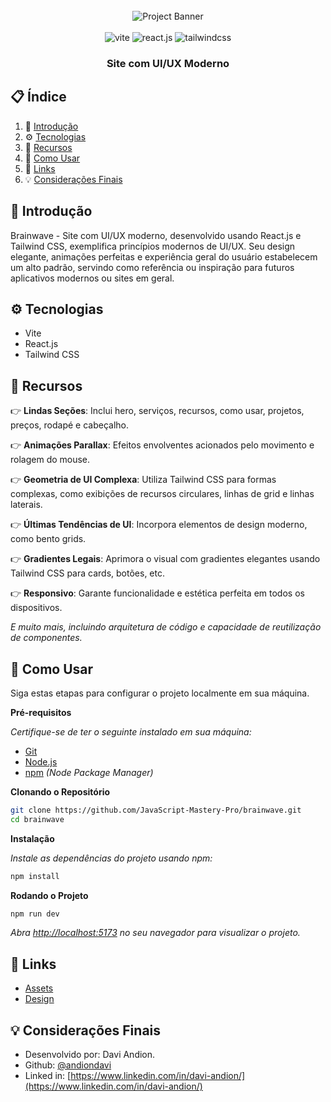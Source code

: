 <div align="center">
  <br />
    <img src="https://i.ibb.co/LPtTSTL/brainwave-pt-br-readme-banner.png" alt="Project Banner">
  <br />
  <br />

  <div>
    <img src="https://img.shields.io/badge/-Vite-black?style=for-the-badge&logoColor=white&logo=vite&color=646CFF" alt="vite" />
    <img src="https://img.shields.io/badge/-React_JS-black?style=for-the-badge&logoColor=white&logo=react&color=61DAFB" alt="react.js" />
    <img src="https://img.shields.io/badge/-Tailwind_CSS-black?style=for-the-badge&logoColor=white&logo=tailwindcss&color=06B6D4" alt="tailwindcss" />
  </div>

  <h3 align="center">Site com UI/UX Moderno</h3>
</div>

## 📋 <a name="table">Índice</a>

1. 🤖 [Introdução](#introduction)
2. ⚙️ [Tecnologias](#tech-stack)
3. 🔋 [Recursos](#features)
4. 🤸 [Como Usar](#quick-start)
5. 🔗 [Links](#links)
6. 💡 [Considerações Finais](#final-considerations)

## <a name="introduction">🤖 Introdução</a>

Brainwave - Site com UI/UX moderno, desenvolvido usando React.js e Tailwind CSS, exemplifica princípios modernos de UI/UX. Seu design elegante, animações perfeitas e experiência geral do usuário estabelecem um alto padrão, servindo como referência ou inspiração para futuros aplicativos modernos ou sites em geral.

## <a name="tech-stack">⚙️ Tecnologias</a>

- Vite
- React.js
- Tailwind CSS

## <a name="features">🔋 Recursos</a>

👉 **Lindas Seções**: Inclui hero, serviços, recursos, como usar, projetos, preços, rodapé e cabeçalho.

👉 **Animações Parallax**: Efeitos envolventes acionados pelo movimento e rolagem do mouse.

👉 **Geometria de UI Complexa**: Utiliza Tailwind CSS para formas complexas, como exibições de recursos circulares, linhas de grid e linhas laterais.

👉 **Últimas Tendências de UI**: Incorpora elementos de design moderno, como bento grids.

👉 **Gradientes Legais**: Aprimora o visual com gradientes elegantes usando Tailwind CSS para cards, botões, etc.

👉 **Responsivo**: Garante funcionalidade e estética perfeita em todos os dispositivos.

*E muito mais, incluindo arquitetura de código e capacidade de reutilização de componentes.*

## <a name="quick-start">🤸 Como Usar</a>

Siga estas etapas para configurar o projeto localmente em sua máquina.

**Pré-requisitos**

*Certifique-se de ter o seguinte instalado em sua máquina:*

- [Git](https://git-scm.com/)
- [Node.js](https://nodejs.org/en)
- [npm](https://www.npmjs.com/) *(Node Package Manager)*

**Clonando o Repositório**

```bash
git clone https://github.com/JavaScript-Mastery-Pro/brainwave.git
cd brainwave
```

**Instalação**

*Instale as dependências do projeto usando npm:*

```bash
npm install
```

**Rodando o Projeto**

```bash
npm run dev
```

*Abra [http://localhost:5173](http://localhost:5173) no seu navegador para visualizar o projeto.*

## <a name="links">🔗 Links</a>

- [Assets](https://drive.google.com/file/d/1JKzwPl_hnpjIlNbwfjMagb4HosxnyXbf/view?usp=sharing)
- [Design](https://drive.google.com/file/d/15WJMOchujvaQ7Kg9e0nGeGR7G7JOeX1K/view?usp=sharing)

## <a name="final-considerations">💡 Considerações Finais</a>

- Desenvolvido por: Davi Andion.
- Github: [@andiondavi](https://www.linkedin.com/in/davi-andion/)
- Linked in: [https://www.linkedin.com/in/davi-andion/](https://www.linkedin.com/in/davi-andion/)

#